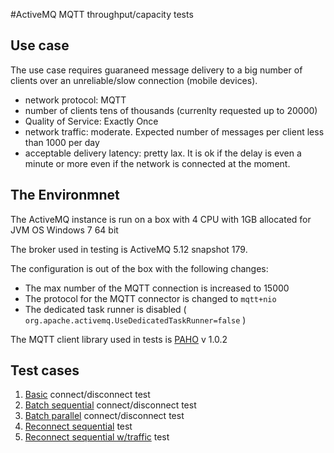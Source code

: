 #ActiveMQ MQTT throughput/capacity tests

## Use case

The use case requires guaraneed message delivery to a big number of clients over an unreliable/slow connection (mobile devices).
 * network protocol: MQTT
 * number of clients tens of thousands (currenlty requested up to 20000)
 * Quality of Service: Exactly Once
 * network traffic: moderate. Expected number of messages per client less than 1000 per day
 * acceptable delivery latency: pretty lax. It is ok if the delay is even a minute or more even if the network is connected at the moment.

## The Environmnet

The ActiveMQ instance is run on a box with 4 CPU with 1GB allocated for JVM OS Windows 7 64 bit

The broker used in testing is ActiveMQ 5.12 snapshot 179. 

The configuration is out of the box with the following changes:
 * The max number of the MQTT connection is increased to 15000
 * The protocol for the MQTT connector is changed to `mqtt+nio`
 * The dedicated task runner is disabled  ( `org.apache.activemq.UseDedicatedTaskRunner=false` )

The MQTT client library used in tests is [PAHO](http://www.eclipse.org/paho/) v 1.0.2

## Test cases

 1. [Basic](MQTTDisconnect)  connect/disconnect test
 2. [Batch sequential](MQTTBatchDisconnect) connect/disconnect test
 3. [Batch parallel](ParallelBatchConnect) connect/disconnect test
 4. [Reconnect sequential](SequentaialBatchReconnect) test
 5. [Reconnect sequential w/traffic](SequentaialBatchConnectWTraffic) test

